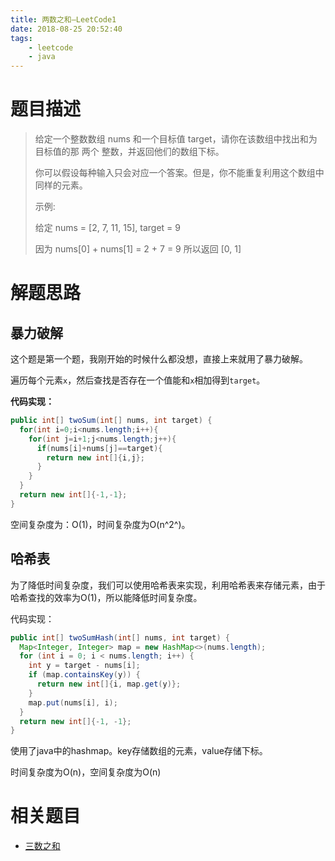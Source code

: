```yaml
---
title: 两数之和—LeetCode1
date: 2018-08-25 20:52:40
tags: 
	- leetcode
	- java
---
```


# 题目描述

> 给定一个整数数组 nums 和一个目标值 target，请你在该数组中找出和为目标值的那 两个 整数，并返回他们的数组下标。
>
> 你可以假设每种输入只会对应一个答案。但是，你不能重复利用这个数组中同样的元素。
>
> 示例:
>
> 给定 nums = \[2, 7, 11, 15], target = 9
>
> 因为 nums\[0] + nums\[1] = 2 + 7 = 9
> 所以返回 \[0, 1]

<!--more-->

# 解题思路

## 暴力破解

这个题是第一个题，我刚开始的时候什么都没想，直接上来就用了暴力破解。

遍历每个元素`x`，然后查找是否存在一个值能和`x`相加得到`target`。

**代码实现：**

```java
public int[] twoSum(int[] nums, int target) {
  for(int i=0;i<nums.length;i++){
    for(int j=i+1;j<nums.length;j++){
      if(nums[i]+nums[j]==target){
        return new int[]{i,j};
      }
    }
  }
  return new int[]{-1,-1};
}
```

空间复杂度为：O(1)，时间复杂度为O(n^2^)。

## 哈希表

为了降低时间复杂度，我们可以使用哈希表来实现，利用哈希表来存储元素，由于哈希查找的效率为O(1)，所以能降低时间复杂度。

代码实现：

```java
public int[] twoSumHash(int[] nums, int target) {
  Map<Integer, Integer> map = new HashMap<>(nums.length);
  for (int i = 0; i < nums.length; i++) {
    int y = target - nums[i];
    if (map.containsKey(y)) {
      return new int[]{i, map.get(y)};
    }
    map.put(nums[i], i);
  }
  return new int[]{-1, -1};
}
```

使用了java中的hashmap。key存储数组的元素，value存储下标。

时间复杂度为O(n)，空间复杂度为O(n)

# 相关题目

- [三数之和](https://www.liunaijie.top/2019/10/25/LeetCode/三数之和-LeetCode15/)